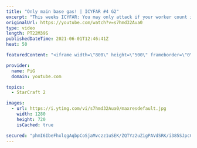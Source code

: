 ```yaml
---
title: "Only main base gas! | ICYFAR #4 G2"
excerpt: "This weeks ICYFAR: You may only attack if your worker count is over 90. Submit replays to eonblu95@gmail.com as attachment. Latest submission is before the tuesday daily  Full Playlist of Daily VoDs: https://www.youtube.com/playlist?list=PLFUDU8AOevUdOq5x--TBFC-p54CMWM4Fb See the Show notes and more"
originalUrl: https://youtube.com/watch?v=s7hmd32Aua0
type: video
length: PT22M39S
publishedDateTime: 2021-06-01T12:46:41Z
heat: 50

featuredContent: "<iframe width=\"800\" height=\"500\" frameborder=\"0\" src=\"https://www.youtube.com/embed/s7hmd32Aua0\" allow=\"accelerometer; autoplay; encrypted-media; gyroscope; picture-in-picture\" allowfullscreen></iframe>"

provider:
  name: PiG
  domain: youtube.com

topics:
  - StarCraft 2

images:
  - url: https://i.ytimg.com/vi/s7hmd32Aua0/maxresdefault.jpg
    width: 1280
    height: 720
    isCached: true

secured: "phmI6IbeFhxlqgAqbpCoSjaMvczz1uSEK/ZQTYz2uZigPAVdSRK/i385SJpcCfkq7xs/Tb430o7Xk+N5AFfOzVDEU1DsBguRBc8L3afghturHO3qJnNQg5IGcAy7yb2vpqXWcUeXXe0hogiA0R2r2Ejp+EZR+yi3GBtZNNieV7YZTvtElBqzPQP5f2X9xyYkGg4n/dpOJg6pC3e+O3XXCHmsBJT/O39VMBPckX9uNf4dhpgro9rpVSIdnmhww9EUUQKZsEjWxciJkZSL8K1rpEo6pnPrkKJruzJ3xlfBoY2LirSU21e29tc69tWp8CHuE/Sw/jEtWX2+r1of5Yn0ehoUjfCgrAFhCINBxjXKTD7bOk+sre+nit7io4TandwueL/YOrmqX0lpJ06NsKPapQNQR7rvXwji+lr+D9Ggay8=;9aOn5Q3GA3loo2Etoy7Y6g=="
---
```


